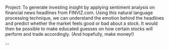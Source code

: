 Project: To generate investing insight by applying sentiment analysis on financial news headlines from FINVIZ.com. 
Using this natural language processing technique, we can understand the emotion behind the headlines and predict whether the market feels good or bad about a stock. 
It would then be possible to make educated guesses on how certain stocks will perform and trade accordingly. (And hopefully, make money!)


--
